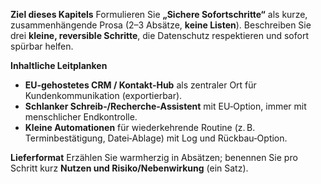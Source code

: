 **Ziel dieses Kapitels**
Formulieren Sie **„Sichere Sofortschritte“** als kurze, zusammenhängende Prosa (2–3 Absätze, **keine Listen**).
Beschreiben Sie drei **kleine, reversible Schritte**, die Datenschutz respektieren und sofort spürbar helfen.

**Inhaltliche Leitplanken**
- **EU‑gehostetes CRM / Kontakt‑Hub** als zentraler Ort für Kundenkommunikation (exportierbar).
- **Schlanker Schreib‑/Recherche‑Assistent** mit EU‑Option, immer mit menschlicher Endkontrolle.
- **Kleine Automationen** für wiederkehrende Routine (z. B. Terminbestätigung, Datei‑Ablage) mit Log und Rückbau‑Option.

**Lieferformat**
Erzählen Sie warmherzig in Absätzen; benennen Sie pro Schritt kurz **Nutzen und Risiko/Nebenwirkung** (ein Satz).
